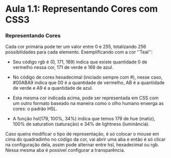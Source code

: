 # Aula 1.1: Representando Cores com CSS3

### Representando Cores 

Cada cor primária pode ter um valor entre 0 e 255, totalizando 256 possibilidades para cada elemento.
Exemplificando com a cor ''Teal'':   

 

* Seu código rgb é (0, 171, 169) indica que existe quantidade 0 de vermelho nessa cor, 171 de verde e 169 de azul.  

* No código de cores hexadecimal (iniciado sempre com #), nesse caso, #00ABA9 indica que 00 é a quantidade de vermelho, AB é a quantidade de verde e A9 é a quantidade de azul. 
 
* Esta mesma cor indicada acima, pode ser representada em CSS com um outro formato baseado na maneira como o olho humano enxerga as cores: o padrão HSL.  

* A função hsl(179, 100%, 34%) indica que temos 179 de hue (matiz), 100% de saturation (saturação) e 34% de lightness (luminância). 

 
Caso queira modificar o tipo de representação, é só colocar o mouse em cima do quadradinho no código da cor, vai abrir uma aba e então é só clicar na configuração dela, assim pode alternar entre hsl, hexadecimal ou rgb. Nessa mesma aba é possível configurar a transparência. 
